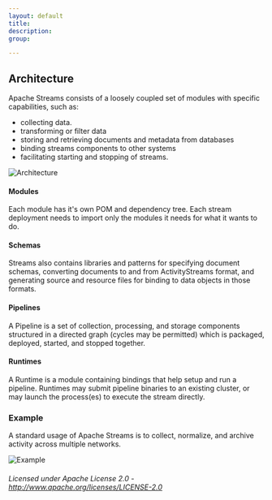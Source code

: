 ```yaml
---
layout: default
title:
description:
group:

---
```


## Architecture

Apache Streams consists of a loosely coupled set of modules with specific capabilities, such as:

 - collecting data.
 - transforming or filter data
 - storing and retrieving documents and metadata from databases
 - binding streams components to other systems
 - facilitating starting and stopping of streams.

![Architecture](architecture.dot.svg)

#### Modules

Each module has it's own POM and dependency tree.  Each stream deployment needs to import only the modules it needs for what it wants to do.

#### Schemas

Streams also contains libraries and patterns for specifying document schemas, converting documents to and from ActivityStreams format, and generating source and resource files for binding to data objects in those formats.

#### Pipelines

A Pipeline is a set of collection, processing, and storage components structured in a directed graph (cycles may be permitted) which is packaged, deployed, started, and stopped together.

#### Runtimes

A Runtime is a module containing bindings that help setup and run a pipeline.  Runtimes may submit pipeline binaries to an existing cluster, or may launch the process(es) to execute the stream directly.  

### Example

A standard usage of Apache Streams is to collect, normalize, and archive activity across multiple networks.

![Example](example.dot.svg)

###### Licensed under Apache License 2.0 - http://www.apache.org/licenses/LICENSE-2.0
